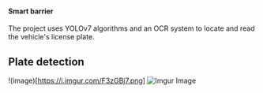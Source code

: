 #### Smart barrier


The project uses YOLOv7 algorithms and an OCR system to locate and read the vehicle's license plate.


## Plate detection

!(image)[https://i.imgur.com/F3zGBj7.png]
![Imgur Image](https://i.imgur.com/F3zGBj7.png)
